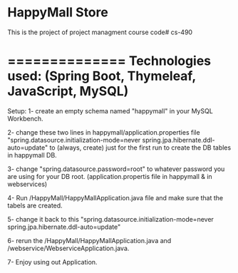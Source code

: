 # HappyMall Store
This is the project of project managment course code# cs-490

==============
Technologies used: (Spring Boot, Thymeleaf, JavaScript, MySQL)
==============
Setup: 
  1- create an empty schema named "happymall" in your MySQL Workbench.
  
  2- change these two lines in happymall/application.properties file 
      "spring.datasource.initialization-mode=never
      spring.jpa.hibernate.ddl-auto=update"
    to (always, create) just for the first run to create the DB tables in happymall DB.
    
  3- change "spring.datasource.password=root" to whatever password you are using for your DB root.
        (application.propertis file in happymall & in webservices)
        
  4- Run /HappyMall/HappyMallApplication.java file and make sure that the tabels are created.
  
  5- change it back to this 
      "spring.datasource.initialization-mode=never
      spring.jpa.hibernate.ddl-auto=update"
      
  6- rerun the /HappyMall/HappyMallApplication.java and /webservice/WebserviceApplication.java.
  
  7- Enjoy using out Application.
  
